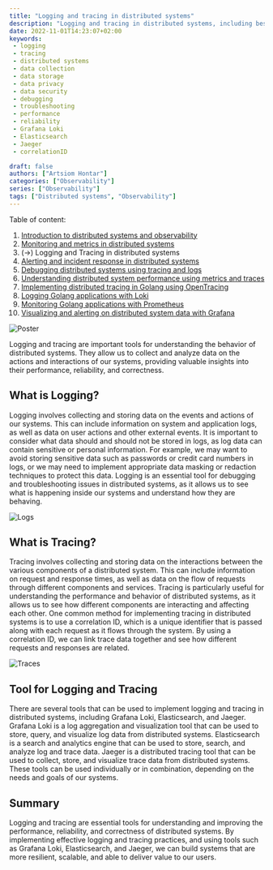 ```yaml
---
title: "Logging and tracing in distributed systems"
description: "Logging and tracing in distributed systems, including best practices for data collection and storage"
date: 2022-11-01T14:23:07+02:00
keywords:
 - logging
 - tracing
 - distributed systems
 - data collection
 - data storage
 - data privacy
 - data security
 - debugging
 - troubleshooting
 - performance
 - reliability
 - Grafana Loki
 - Elasticsearch
 - Jaeger
 - correlationID

draft: false
authors: ["Artsiom Hontar"]
categories: ["Observability"]
series: ["Observability"]
tags: ["Distributed systems", "Observability"]
---
```


Table of content:
1. [Introduction to distributed systems and observability](/learnings/observability/intro-to-distributed-observability/)
2. [Monitoring and metrics in distributed systems](/learnings/observability/monitoring-in-distributed-system/)
3. (->) Logging and Tracing in distributed systems
4. [Alerting and incident response in distributed systems](/learnings/observability/alerting-and-incidents-in-distributed-system/)
6. [Debugging distributed systems using tracing and logs](/learnings/observability/debugging-distributed-system)
7. [Understanding distributed system performance using metrics and traces](/learnings/observability/understanding-performance-in-distributed-system/)
8. [Implementing distributed tracing in Golang using OpenTracing](/learnings/observability/implementing-distributed-tracing/)
9. [Logging Golang applications with Loki](/learnings/observability/logging-golang-with-loki/)
10. [Monitoring Golang applications with Prometheus](/learnings/observability/monitoring-golang-with-prometheus/)
11. [Visualizing and alerting on distributed system data with Grafana](/learnings/observability/vizualize-and-alerting-with-grafana/)

![Poster](/learnings/observability/logging-and-tracking-in-distributed-system/poster.jpg)

Logging and tracing are important tools for understanding the behavior of distributed systems. They allow us to collect and analyze data on the actions and interactions of our systems, providing valuable insights into their performance, reliability, and correctness.

## What is Logging?
Logging involves collecting and storing data on the events and actions of our systems. This can include information on system and application logs, as well as data on user actions and other external events. It is important to consider what data should and should not be stored in logs, as log data can contain sensitive or personal information. For example, we may want to avoid storing sensitive data such as passwords or credit card numbers in logs, or we may need to implement appropriate data masking or redaction techniques to protect this data. Logging is an essential tool for debugging and troubleshooting issues in distributed systems, as it allows us to see what is happening inside our systems and understand how they are behaving.

![Logs](/learnings/observability/logging-and-tracking-in-distributed-system/logs.jpg)

## What is Tracing?
Tracing involves collecting and storing data on the interactions between the various components of a distributed system. This can include information on request and response times, as well as data on the flow of requests through different components and services. Tracing is particularly useful for understanding the performance and behavior of distributed systems, as it allows us to see how different components are interacting and affecting each other. One common method for implementing tracing in distributed systems is to use a correlation ID, which is a unique identifier that is passed along with each request as it flows through the system. By using a correlation ID, we can link trace data together and see how different requests and responses are related.

![Traces](/learnings/observability/logging-and-tracking-in-distributed-system/traces.jpg)

## Tool for Logging and Tracing
There are several tools that can be used to implement logging and tracing in distributed systems, including Grafana Loki, Elasticsearch, and Jaeger. Grafana Loki is a log aggregation and visualization tool that can be used to store, query, and visualize log data from distributed systems. Elasticsearch is a search and analytics engine that can be used to store, search, and analyze log and trace data. Jaeger is a distributed tracing tool that can be used to collect, store, and visualize trace data from distributed systems. These tools can be used individually or in combination, depending on the needs and goals of our systems.

## Summary
Logging and tracing are essential tools for understanding and improving the performance, reliability, and correctness of distributed systems. By implementing effective logging and tracing practices, and using tools such as Grafana Loki, Elasticsearch, and Jaeger, we can build systems that are more resilient, scalable, and able to deliver value to our users.